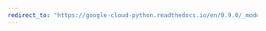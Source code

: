 ```yaml
---
redirect_to: "https://google-cloud-python.readthedocs.io/en/0.9.0/_modules/gcloud/datastore/entity.html"
---
```

